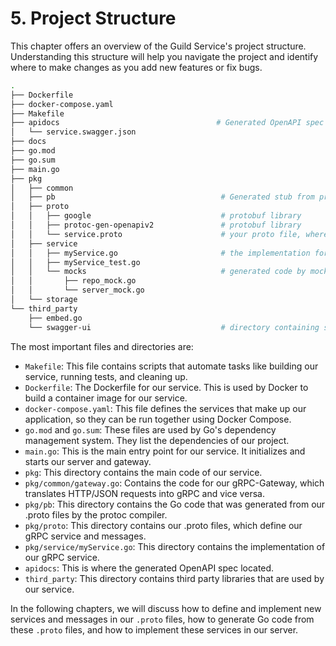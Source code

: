 # 5. Project Structure

This chapter offers an overview of the Guild Service's project structure. Understanding this structure will help you navigate the project and identify where to make changes as you add new features or fix bugs.

```bash
.
├── Dockerfile
├── docker-compose.yaml
├── Makefile
├── apidocs                                   # Generated OpenAPI spec from proto file
│   └── service.swagger.json
├── docs
├── go.mod
├── go.sum
├── main.go
├── pkg
│   ├── common
│   ├── pb                                     # Generated stub from proto file
│   ├── proto
│   │   ├── google                             # protobuf library 
│   │   ├── protoc-gen-openapiv2               # protobuf library
│   │   └── service.proto                      # your proto file, where you put API definition
│   ├── service
│   │   ├── myService.go                       # the implementation for the api spec written in your proto fie 
│   │   ├── myService_test.go
│   │   └── mocks                              # generated code by mockgen to help unit testing
│   │       ├── repo_mock.go
│   │       └── server_mock.go
│   └── storage
└── third_party
    ├── embed.go
    └── swagger-ui                             # directory containing swagger UI
```

The most important files and directories are:

- `Makefile`: This file contains scripts that automate tasks like building our service, running tests, and cleaning up.
- `Dockerfile`: The Dockerfile for our service. This is used by Docker to build a container image for our service.
- `docker-compose.yaml`: This file defines the services that make up our application, so they can be run together using Docker Compose.
- `go.mod` and `go.sum`: These files are used by Go's dependency management system. They list the dependencies of our project.
- `main.go`: This is the main entry point for our service. It initializes and starts our server and gateway.
- `pkg`: This directory contains the main code of our service.
- `pkg/common/gateway.go`: Contains the code for our gRPC-Gateway, which translates HTTP/JSON requests into gRPC and vice versa.
- `pkg/pb`: This directory contains the Go code that was generated from our .proto files by the protoc compiler.
- `pkg/proto`: This directory contains our .proto files, which define our gRPC service and messages.
- `pkg/service/myService.go`: This directory contains the implementation of our gRPC service.
- `apidocs`: This is where the generated OpenAPI spec located.
- `third_party`: This directory contains third party libraries that are used by our service.

In the following chapters, we will discuss how to define and implement new services and messages in our `.proto` files, how to generate Go code from these `.proto` files, and how to implement these services in our server.